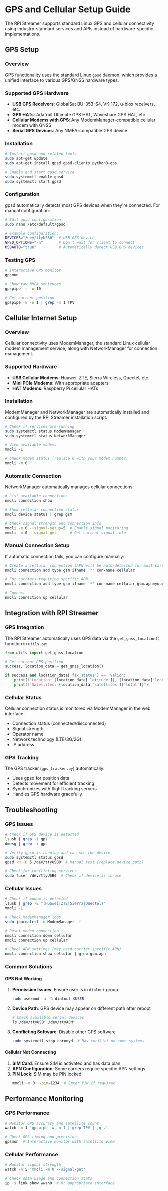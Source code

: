 # GPS and Cellular Setup Guide

The RPI Streamer supports standard Linux GPS and cellular connectivity using industry-standard services and APIs instead of hardware-specific implementations.

## GPS Setup

### Overview
GPS functionality uses the standard Linux `gpsd` daemon, which provides a unified interface to various GPS/GNSS hardware types.

### Supported GPS Hardware
- **USB GPS Receivers**: GlobalSat BU-353-S4, VK-172, u-blox receivers, etc.
- **GPS HATs**: Adafruit Ultimate GPS HAT, Waveshare GPS HAT, etc.
- **Cellular Modems with GPS**: Any ModemManager-compatible cellular modem with GNSS
- **Serial GPS Devices**: Any NMEA-compatible GPS device

### Installation
```bash
# Install gpsd and related tools
sudo apt-get update
sudo apt-get install gpsd gpsd-clients python3-gps

# Enable and start gpsd service
sudo systemctl enable gpsd
sudo systemctl start gpsd
```

### Configuration
gpsd automatically detects most GPS devices when they're connected. For manual configuration:

```bash
# Edit gpsd configuration
sudo nano /etc/default/gpsd

# Example configuration:
DEVICES="/dev/ttyUSB0"  # USB GPS device
GPSD_OPTIONS="-n"       # Don't wait for client to connect
USBAUTO="true"          # Automatically detect USB GPS devices
```

### Testing GPS
```bash
# Interactive GPS monitor
gpsmon

# Show raw NMEA sentences
gpspipe -r -n 10

# Get current position
gpspipe -w -n 1 | grep -m 1 TPV
```

## Cellular Internet Setup

### Overview
Cellular connectivity uses ModemManager, the standard Linux cellular modem management service, along with NetworkManager for connection management.

### Supported Hardware
- **USB Cellular Modems**: Huawei, ZTE, Sierra Wireless, Quectel, etc.
- **Mini PCIe Modems**: With appropriate adapters
- **HAT Modems**: Raspberry Pi cellular HATs

### Installation
ModemManager and NetworkManager are automatically installed and configured by the RPI Streamer installation script:

```bash
# Check if services are running
sudo systemctl status ModemManager
sudo systemctl status NetworkManager

# View available modems
mmcli -L

# Check modem status (replace 0 with your modem number)
mmcli -m 0
```

### Automatic Connection
NetworkManager automatically manages cellular connections:

```bash
# List available connections
nmcli connection show

# Show cellular connection status
nmcli device status | grep gsm

# Check signal strength and connection info
mmcli -m 0 --signal-setup=5  # Enable signal monitoring
mmcli -m 0 --signal-get      # Get current signal info
```

### Manual Connection Setup
If automatic connection fails, you can configure manually:

```bash
# Create a cellular connection (APN will be auto-detected for most carriers)
nmcli connection add type gsm ifname '*' con-name cellular

# For carriers requiring specific APN:
nmcli connection add type gsm ifname '*' con-name cellular gsm.apn=your.carrier.apn

# Connect
nmcli connection up cellular
```

## Integration with RPI Streamer

### GPS Integration
The RPI Streamer automatically uses GPS data via the `get_gnss_location()` function in `utils.py`:

```python
from utils import get_gnss_location

# Get current GPS position
success, location_data = get_gnss_location()

if success and location_data['fix_status'] == 'valid':
    print(f"Location: {location_data['latitude']}, {location_data['longitude']}")
    print(f"Satellites: {location_data['satellites']['total']}")
```

### Cellular Status
Cellular connection status is monitored via ModemManager in the web interface:

- Connection status (connected/disconnected)
- Signal strength
- Operator name
- Network technology (LTE/3G/2G)
- IP address

### GPS Tracking
The GPS tracker (`gps_tracker.py`) automatically:
- Uses gpsd for position data
- Detects movement for efficient tracking
- Synchronizes with flight tracking servers
- Handles GPS hardware gracefully

## Troubleshooting

### GPS Issues
```bash
# Check if GPS device is detected
lsusb | grep -i gps
dmesg | grep -i gps

# Verify gpsd is running and can see the device
sudo systemctl status gpsd
gpsd -N -D 5 /dev/ttyUSB0  # Manual test (replace device path)

# Check for conflicting services
sudo fuser /dev/ttyUSB0  # Check if device is in use
```

### Cellular Issues
```bash
# Check if modem is detected
lsusb | grep -E "(Huawei|ZTE|Sierra|Quectel)"
mmcli -L

# Check ModemManager logs
sudo journalctl -u ModemManager -f

# Reset modem connection
nmcli connection down cellular
nmcli connection up cellular

# Check APN settings (may need carrier-specific APN)
nmcli connection show cellular | grep gsm.apn
```

### Common Solutions

#### GPS Not Working
1. **Permission Issues**: Ensure user is in `dialout` group
   ```bash
   sudo usermod -a -G dialout $USER
   ```

2. **Device Path**: GPS device may appear on different path after reboot
   ```bash
   # Check available serial devices
   ls /dev/ttyUSB* /dev/ttyACM*
   ```

3. **Conflicting Software**: Disable other GPS software
   ```bash
   sudo systemctl stop chronyd  # May conflict on some systems
   ```

#### Cellular Not Connecting
1. **SIM Card**: Ensure SIM is activated and has data plan
2. **APN Configuration**: Some carriers require specific APN settings
3. **PIN Lock**: SIM may be PIN locked
   ```bash
   mmcli -m 0 --pin=1234  # Enter PIN if required
   ```

## Performance Monitoring

### GPS Performance
```bash
# Monitor GPS accuracy and satellite count
watch -n 1 'gpspipe -w -n 1 | grep TPV | jq .'

# Check GPS timing and precision
gpsmon  # Interactive monitor with satellite view
```

### Cellular Performance
```bash
# Monitor signal strength
watch -n 5 'mmcli -m 0 --signal-get'

# Check data usage and connection stats
ip -s link show wwan0  # Or appropriate interface
```
